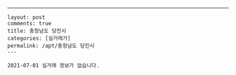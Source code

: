 ---
    layout: post
    comments: true
    title: 충청남도 당진시
    categories: [실거래가]
    permalink: /apt/충청남도 당진시
    ---

    2021-07-01 실거래 정보가 없습니다.

    